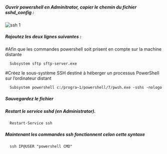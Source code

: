 ##### Ouvrir powershell en Adminitrator, copier le chemin du fichier sshd_config :
![ssh 1](https://github.com/user-attachments/assets/32b3b16b-7b16-41e1-acb2-a584d6968307)
##### Rajoutez les deux lignes suivantes :
   #Afin que les commandes powershell soit prisent en compte sur la machine distante
      
      Subsystem sftp sftp-server.exe
 
  #Créez le sous-système SSH destiné à héberger un processus PowerShell sur l’ordinateur distant 
     
      Subsystem powershell c:/progra~1/powershell/7/pwsh.exe -sshs -nologo
##### Sauvegardez le fichier
##### Restart le service sshd (en Administrator).
      Restart-Service ssh
##### Maintenant les commandes ssh fonctionnent celon cette syntaxe
      ssh IP@USER "powershell CMD"
  


















